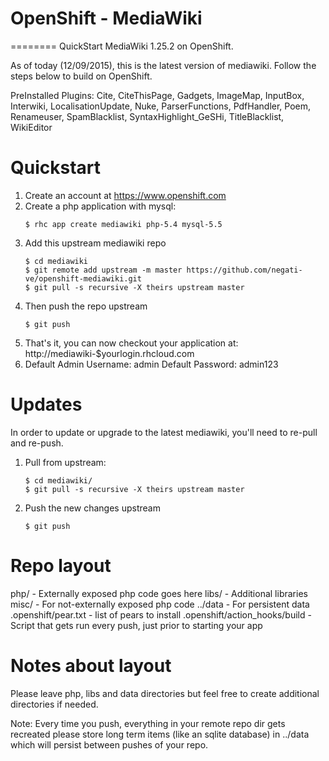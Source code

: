 # OpenShift - MediaWiki
========
QuickStart MediaWiki 1.25.2 on OpenShift.

As of today (12/09/2015), this is the latest version of mediawiki.
Follow the steps below to build on OpenShift.

PreInstalled Plugins: 
Cite,
CiteThisPage,
Gadgets,
ImageMap,
InputBox,
Interwiki,
LocalisationUpdate,
Nuke,
ParserFunctions,
PdfHandler,
Poem,
Renameuser,
SpamBlacklist,
SyntaxHighlight_GeSHi,
TitleBlacklist,
WikiEditor


Quickstart
==========

1. Create an account at https://www.openshift.com
2. Create a php application with mysql:
    ```
    $ rhc app create mediawiki php-5.4 mysql-5.5
    ```
3. Add this upstream mediawiki repo
    ```
    $ cd mediawiki
    $ git remote add upstream -m master https://github.com/negati-ve/openshift-mediawiki.git
    $ git pull -s recursive -X theirs upstream master
    ```
4. Then push the repo upstream
    ```
    $ git push
    ```
5. That's it, you can now checkout your application at:
    http://mediawiki-$yourlogin.rhcloud.com
6. Default Admin Username: admin
   Default Password: admin123

Updates
=======

In order to update or upgrade to the latest mediawiki, you'll need to re-pull
and re-push.

1. Pull from upstream:
    ```
    $ cd mediawiki/
    $ git pull -s recursive -X theirs upstream master
    ```
2. Push the new changes upstream
    ```
    $ git push
    ```



Repo layout
===========
php/ - Externally exposed php code goes here
libs/ - Additional libraries
misc/ - For not-externally exposed php code
../data - For persistent data
.openshift/pear.txt - list of pears to install
.openshift/action_hooks/build - Script that gets run every push, just prior to
    starting your app


Notes about layout
==================
Please leave php, libs and data directories but feel free to create additional
directories if needed.

Note: Every time you push, everything in your remote repo dir gets recreated
please store long term items (like an sqlite database) in ../data which will
persist between pushes of your repo.


